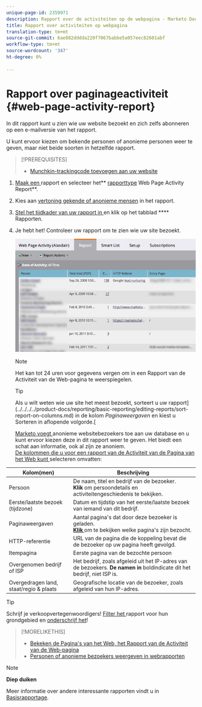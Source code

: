 ```yaml
---
unique-page-id: 2359971
description: Rapport over de activiteiten op de webpagina - Marketo Docs - Productdocumentatie
title: Rapport over activiteiten op webpagina
translation-type: tm+mt
source-git-commit: 6ae882dddda220f7067babbe5a057eec82601abf
workflow-type: tm+mt
source-wordcount: '347'
ht-degree: 0%

---
```



# Rapport over paginageactiviteit {#web-page-activity-report}

In dit rapport kunt u zien wie uw website bezoekt en zich zelfs abonneren op een e-mailversie van het rapport.

U kunt ervoor kiezen om bekende personen of anonieme personen weer te geven, maar niet beide soorten in hetzelfde rapport.

>[!PREREQUISITES]
>
>* [Munchkin-trackingcode toevoegen aan uw website](../../../../product-docs/administration/additional-integrations/add-munchkin-tracking-code-to-your-website.md)


1. [Maak een ](../../../../product-docs/reporting/basic-reporting/creating-reports/create-a-report-in-a-program.md)rapport en selecteer het**  [rapporttype](report-type-overview.md) Web Page Activity Report**.
1. Kies aan [vertoning gekende of anonieme mensen](../../../../product-docs/reporting/basic-reporting/report-activity/display-people-or-anonymous-visitors-in-web-reports.md) in het rapport.
1. [Stel het tijdkader van uw rapport in ](../../../../product-docs/reporting/basic-reporting/editing-reports/change-a-report-time-frame.md) en klik op het tabblad  **** Rapporten.
1. Je hebt het! Controleer uw rapport om te zien wie uw site bezoekt.

   ![](assets/image2017-3-29-9-3a21-3a36.png)

   >[!NOTE]
   >
   >Het kan tot 24 uren voor gegevens vergen om in een Rapport van de Activiteit van de Web-pagina te weerspiegelen.

   >[!TIP]
   >
   >Als u wilt weten wie uw site het meest bezoekt, sorteert u uw rapport](../../../../product-docs/reporting/basic-reporting/editing-reports/sort-report-on-columns.md) [](../../../../product-docs/reporting/basic-reporting/editing-reports/sort-report-on-columns.md)in de kolom *Paginaweergaven* en kiest u Sorteren in aflopende volgorde.[

   [Marketo voegt ](../../../../product-docs/reporting/basic-reporting/report-activity/tracking-anonymous-activity-and-people.md) anonieme websitebezoekers toe aan uw database en u kunt ervoor kiezen deze in dit rapport weer te geven. Het biedt een schat aan informatie, ook al zijn ze anoniem.\
   [De kolommen die u voor een rapport van de Activiteit van de Pagina van het Web kunt ](../../../../product-docs/reporting/basic-reporting/editing-reports/select-report-columns.md) selecteren omvatten:

<table> 
 <thead> 
  <tr> 
   <th>Kolom(men)</th> 
   <th>Beschrijving</th> 
  </tr> 
 </thead> 
 <tbody> 
  <tr> 
   <td>Persoon</td> 
   <td>De naam, titel en bedrijf van de bezoeker.<br><strong>Klik </strong> om persoondetails en activiteitengeschiedenis te bekijken.</td> 
  </tr> 
  <tr> 
   <td>Eerste/laatste bezoek (tijdzone)</td> 
   <td>Datum en tijdstip van het eerste/laatste bezoek van iemand van dit bedrijf.</td> 
  </tr> 
  <tr> 
   <td>Paginaweergaven</td> 
   <td>Aantal pagina's dat door deze bezoeker is geladen.<br><strong><a href="web-page-activity-report/web-pages-viewed-web-page-activity-report.md">Klik </a></strong> om te bekijken welke pagina's zijn bezocht.</td> 
  </tr> 
  <tr> 
   <td>HTTP-referentie</td> 
   <td>URL van de pagina die de koppeling bevat die de bezoeker op uw pagina heeft gevolgd.</td> 
  </tr> 
  <tr> 
   <td>Itempagina</td> 
   <td>Eerste pagina van de bezochte persoon </td> 
  </tr> 
  <tr> 
   <td>Overgenomen bedrijf of ISP</td> 
   <td>Het bedrijf, zoals afgeleid uit het IP-adres van de bezoekers. <strong>De namen in </strong> boldindicate dit het bedrijf, niet ISP is. </td> 
  </tr> 
  <tr> 
   <td>Overgedragen land, staat/regio &amp; plaats</td> 
   <td>Geografische locatie van de bezoeker, zoals afgeleid van hun IP-adres.</td> 
  </tr> 
 </tbody> 
</table>

>[!TIP]
>
>Schrijf je verkoopvertegenwoordigers! [Filter het ](../../../../product-docs/reporting/basic-reporting/editing-reports/filter-people-in-a-report-with-a-smart-list.md)rapport voor hun grondgebied en  [onderschrijf het](../../../../product-docs/reporting/basic-reporting/report-subscriptions/subscribe-to-a-basic-report.md)!

>[!MORELIKETHIS]
>
>
>* [Bekeken de Pagina&#39;s van het Web, het Rapport van de Activiteit van de Web-pagina](web-page-activity-report/web-pages-viewed-web-page-activity-report.md)
>* [Personen of anonieme bezoekers weergeven in webrapporten](../../../../product-docs/reporting/basic-reporting/report-activity/display-people-or-anonymous-visitors-in-web-reports.md)


>[!NOTE]
>
>**Diep duiken**
>
>Meer informatie over andere interessante rapporten vindt u in [Basisrapportage](https://docs.marketo.com/display/docs/basic+reporting).
